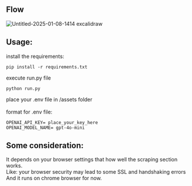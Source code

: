 ## Flow
![Untitled-2025-01-08-1414 excalidraw](https://github.com/user-attachments/assets/7ec0662a-5b66-46fa-aaef-17d008b4a9c0)


## Usage:
install the requirements: <br>
```
pip install -r requirements.txt
```
execute run.py file <br>
```
python run.py
```

place your .env file in /assets folder <br>
<br>
format for .env file:<br>
```
OPENAI_API_KEY= place_your_key_here
OPENAI_MODEL_NAME= gpt-4o-mini
```
## Some consideration:
It depends on your browser settings that how well the scraping section works. <br>
Like: your browser security may lead to some SSL and handshaking errors<br>
And it runs on chrome browser for now.
